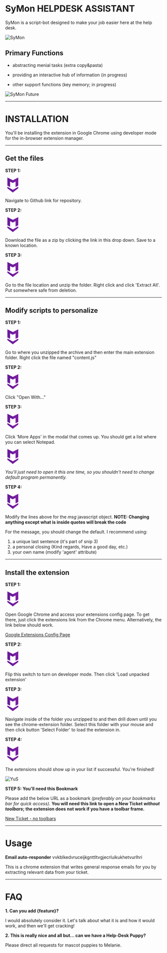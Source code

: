 SyMon HELPDESK ASSISTANT
=========================

SyMon is a script-bot designed to make your job easier here at the help 
desk. 

![SyMon](https://trello-attachments.s3.amazonaws.com/5b1306f4d11129badc44908f/600x450/461fd90a7180822e0108014a697c6c84/sym.png 
"Simon Head")

Primary Functions
-----------------

- abstracting menial tasks (extra copy&pasta)

- providing an interactive hub of information (in progress)

- other support functions (key memory; in progress)

![SyMon 
Future](https://trello-attachments.s3.amazonaws.com/5af9b61ed50e3e4a0307e804/5b1306f4d11129badc44908f/68a75eebc1ed27a20a7aed99db75406a/bannerSmoller.png 
"future")

-----------

INSTALLATION
============


You'll be installing the extension in Google Chrome using developer mode for the in-browser extension manager.

----

Get the files
------------

**STEP 1:**

![alt text](https://github.com/adam-p/markdown-here/raw/master/src/common/images/icon48.png "Logo Title Text 1")

Navigate to Github link for repository.

**STEP 2:**

![alt text](https://github.com/adam-p/markdown-here/raw/master/src/common/images/icon48.png "Logo Title Text 1")

Download the file as a zip by clicking the link in this drop down. Save to a known location.


**STEP 3:**

![alt text](https://github.com/adam-p/markdown-here/raw/master/src/common/images/icon48.png "Logo Title Text 1")

Go to the file location and unzip the folder. Right click and click 'Extract All'. Put somewhere safe from deletion.

----

Modify scripts to personalize
------------

**STEP 1:**

![alt text](https://github.com/adam-p/markdown-here/raw/master/src/common/images/icon48.png "Logo Title Text 1")

Go to where you unzipped the archive and then enter the main extension folder. 
Right click the file named "content.js"

**STEP 2:**

![alt text](https://github.com/adam-p/markdown-here/raw/master/src/common/images/icon48.png "Logo Title Text 1")

Click "Open With..."


**STEP 3:**

![alt text](https://github.com/adam-p/markdown-here/raw/master/src/common/images/icon48.png "Logo Title Text 1")

Click 'More Apps' in the modal that comes up. You should get a list where you can select Notepad. 

![alt text](https://github.com/adam-p/markdown-here/raw/master/src/common/images/icon48.png "Logo Title Text 1")

*You'll just need to open it this one time, so you shouldn't need to change default program permanently.*


**STEP 4:**

![alt text](https://github.com/adam-p/markdown-here/raw/master/src/common/images/icon48.png "Logo Title Text 1")

Modify the lines above for the *msg* javascript object. 
**NOTE: Changing anything except what is inside quotes will break the code**


For the message, you should change the default. I recommend using:

1. a unique last sentence (it's part of snip 3)
2. a personal closing (Kind regards, Have a good day, etc.)
3. your own name (modify 'agent' attribute)


----

Install the extension
------------

**STEP 1:**

![alt text](https://github.com/adam-p/markdown-here/raw/master/src/common/images/icon48.png "Logo Title Text 1")

Open Google Chrome and access your extensions config page. To get there, just click the extensions link from the Chrome menu.
Alternatively, the link below should work.

[Google Extensions Config Page](chrome://extensions"Extensions")

**STEP 2:**

![alt text](https://github.com/adam-p/markdown-here/raw/master/src/common/images/icon48.png "Logo Title Text 1")

Flip this switch to turn on developer mode. Then click 'Load unpacked extension'

**STEP 3:**

![alt text](https://github.com/adam-p/markdown-here/raw/master/src/common/images/icon48.png "Logo Title Text 1")

Navigate inside of the folder you unzipped to and then drill down until you see the chrome-extension folder. 
Select this folder with your mouse and then click button 'Select Folder' to load the extension in.

**STEP 4:**

![alt text](https://github.com/adam-p/markdown-here/raw/master/src/common/images/icon48.png "Logo Title Text 1")

The extensions should show up in your list if successful. You're finished! 

![YuS](https://www.clareecho.ie/wp-content/uploads/2017/10/good-job-meme.jpg "Logo Title Text 1")


**STEP 5: You'll need this Bookmark**

Please add the below URL as a bookmark *(preferably on your bookmarks bar for quick access)*.
**You will need this link to open a New Ticket *without toolbars*; the extension does not work if you have a toolbar frame.**

[New Ticket - no toolbars](https://hfhs.service-now.com/incident.do?sys_id=-1&sysparm_stack=incident_list.do&sysparm_view=new_ticket&sysparm_query=active=true^EQ "New Ticket - without toolbars")

----------

Usage
======

**Email auto-responder**
vvkblkedvruceijkgnttltvgjecrluikukhetvurlhri

This is a chrome extension that writes general response emails for you 
by extracting relevant data from your ticket. 

-------------


FAQ
=====

**1. Can you add {feature}?**

I would absolutely consider it. Let's talk about what it is and 
how it would work, and then we'll get cracking!


**2. This is really nice and all but... can we have a Help-Desk Puppy?**

Please direct all requests for mascot puppies to Melanie. 
